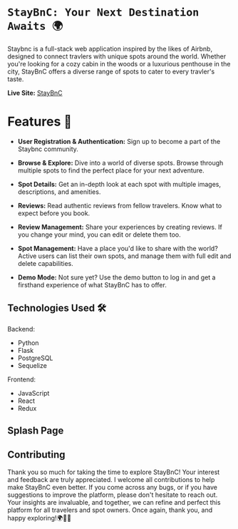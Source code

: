 # `StayBnC: Your Next Destination Awaits 🌍`
Staybnc is a full-stack web application inspired by the likes of Airbnb, designed to connect travlers with unique spots around the world. Whether you're looking for a cozy cabin in the woods or a luxurious penthouse in the city, StayBnC offers a diverse range of spots to cater to every travler's taste. 

**Live Site:** [StayBnC](https://endurotrak.onrender.com](http://staybnc.onrender.com)http://staybnc.onrender.com)

# Features 🌟
- **User Registration & Authentication:** Sign up to become a part of the Staybnc community.
  
- **Browse & Explore:** Dive into a world of diverse spots. Browse through multiple spots to find the perfect place for your next adventure.
  
- **Spot Details:** Get an in-depth look at each spot with multiple images, descriptions, and amenities.
  
- **Reviews:** Read authentic reviews from fellow travelers. Know what to expect before you book.
  
- **Review Management:** Share your experiences by creating reviews. If you change your mind, you can edit or delete them too.
  
- **Spot Management:** Have a place you'd like to share with the world? Active users can list their own spots, and manage them with full edit and delete capabilities.
  
- **Demo Mode:** Not sure yet? Use the demo button to log in and get a firsthand experience of what StayBnC has to offer.


## Technologies Used 🛠️
Backend:

 - Python
 - Flask
 - PostgreSQL
 - Sequelize

Frontend:

 - JavaScript
 - React
 - Redux

## Splash Page

## Contributing
Thank you so much for taking the time to explore StayBnC! Your interest and feedback are truly appreciated. I welcome all contributions to help make StayBnC even better. If you come across any bugs, or if you have suggestions to improve the platform, please don't hesitate to reach out. Your insights are invaluable, and together, we can refine and perfect this platform for all travelers and spot owners. Once again, thank you, and happy exploring!🌍🏡✨
